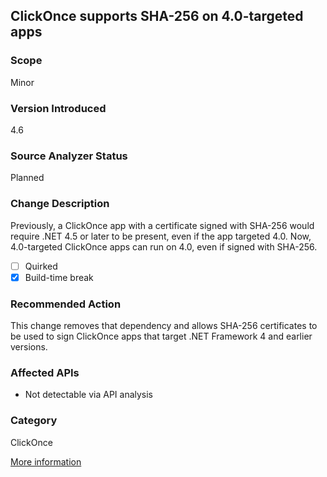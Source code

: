 ## ClickOnce supports SHA-256 on 4.0-targeted apps

### Scope
Minor

### Version Introduced
4.6

### Source Analyzer Status
Planned

### Change Description
Previously, a ClickOnce app with a certificate signed with SHA-256 would require
.NET 4.5 or later to be present, even if the app targeted 4.0. Now, 4.0-targeted
ClickOnce apps can run on 4.0, even if signed with SHA-256.

- [ ] Quirked
- [x] Build-time break

### Recommended Action
This change removes that dependency and allows SHA-256 certificates to be used
to sign ClickOnce apps that target .NET Framework 4 and earlier versions.

### Affected APIs
* Not detectable via API analysis

### Category
ClickOnce

[More information](https://msdn.microsoft.com/en-us/library/dn833125(v=vs.110).aspx#ClickOnce)

<!--
    ### Notes
    We could possibly detect this by analyzing ClickOnce manifests and looking for SHA-256 certs.
-->

<!-- breaking change id: 79 -->
